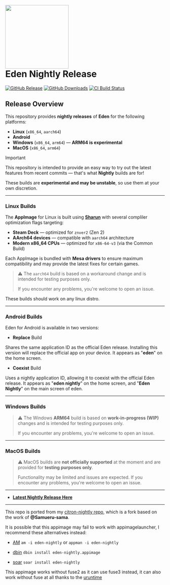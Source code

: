 <h1 align="left">
  <br>
  <a href="https://git.eden-emu.dev/eden-emu/eden"><img src="https://git.eden-emu.dev/eden-emu/eden/raw/branch/master/dist/eden.ico" width="200"></a>
  <br>
  <b>Eden Nightly Release</b>
  <br>
</h1>

[![GitHub Release](https://img.shields.io/github/v/release/pflyly/eden-nightly?label=Current%20Release)](https://github.com/pflyly/eden-nightly/releases/latest)
[![GitHub Downloads](https://img.shields.io/github/downloads/pflyly/eden-nightly/total?logo=github&label=GitHub%20Downloads)](https://github.com/pflyly/eden-nightly/releases/latest)
[![CI Build Status](https://github.com//pflyly/eden-nightly/actions/workflows/build-nightly.yml/badge.svg)](https://github.com/pflyly/eden-nightly/releases/latest)

## Release Overview

This repository provides **nightly releases** of **Eden** for the following platforms:

- **Linux** (`x86_64`, `aarch64`)
- **Android**
- **Windows** (`x86_64`, `arm64`) — **ARM64 is experimental**
- **MacOS** (`x86_64`, `arm64`)

> [!IMPORTANT]
> This repository is intended to provide an easy way to try out the latest features from recent commits — that's what **Nightly** builds are for!
> 
> These builds are **experimental and may be unstable**, so use them at your own discretion.

---------------------------------------------------------------

### Linux Builds

The **AppImage** for Linux is built using [**Sharun**](https://github.com/VHSgunzo/sharun) with several compliler optimization flags targeting:

- **Steam Deck** — optimized for `znver2` (Zen 2)
- **AArch64 devices** — compatible with `aarch64` architecture
- **Modern x86_64 CPUs** — optimized for `x86-64-v3` (via the Common Build)

Each AppImage is bundled with **Mesa drivers** to ensure maximum compatibility and may provide the latest fixes for certain games.  
> ⚠️ The `aarch64` build is based on a workaround change and is intended for testing purposes only.
>
> If you encounter any problems, you're welcome to open an issue.


These builds should work on any linux distro.

---------------------------------------------------------------

### Android Builds

Eden for Android is available in two versions:

- **Replace** Build
  
Shares the same application ID as the official Eden release. Installing this version will replace the official app on your device. It appears as "**eden**" on the home screen.

- **Coexist** Build
  
Uses a nightly application ID, allowing it to coexist with the official Eden release. It appears as "**eden nightly**" on the home screen, and "**Eden Nightly**" on the main screen of eden.

---------------------------------------------------------------

### Windows Builds

> ⚠️ The Windows **ARM64** build is based on **work-in-progress (WIP)** changes and is intended for testing purposes only.
>
> If you encounter any problems, you're welcome to open an issue.

---------------------------------------------------------------

### MacOS Builds

> ⚠️ MacOS builds are **not officially supported** at the moment and are provided for **testing purposes only**.
>   
> Functionality may be limited and issues are expected. If you encounter any problems, you're welcome to open an issue.


---------------------------------------------------------------


* [**Latest Nightly Release Here**](https://github.com/pflyly/eden-nightly/releases/latest)


---------------------------------------------------------------
This repo is ported from my [citron-nightly repo](https://github.com/pflyly/Citron-Nightly), which is a fork based on the work of **@Samueru-sama**.

It is possible that this appimage may fail to work with appimagelauncher, I recommend these alternatives instead: 

* [AM](https://github.com/ivan-hc/AM) `am -i eden-nightly` or `appman -i eden-nightly`

* [dbin](https://github.com/xplshn/dbin) `dbin install eden-nightly.appimage`

* [soar](https://github.com/pkgforge/soar) `soar install eden-nightly`

This appimage works without fuse2 as it can use fuse3 instead, it can also work without fuse at all thanks to the [uruntime](https://github.com/VHSgunzo/uruntime)
